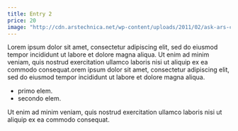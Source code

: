 ```yaml
---
title: Entry 2
price: 20
image: "http://cdn.arstechnica.net/wp-content/uploads/2011/02/ask-ars-color-printing.jpg"
---
```


Lorem ipsum dolor sit amet, consectetur adipiscing elit, sed do eiusmod tempor incididunt ut labore et dolore magna aliqua. Ut enim ad minim veniam, quis nostrud exercitation ullamco laboris nisi ut aliquip ex ea commodo consequat.orem ipsum dolor sit amet, consectetur adipiscing elit, sed do eiusmod tempor incididunt ut labore et dolore magna aliqua.

- primo elem.
- secondo elem.

Ut enim ad minim veniam, quis nostrud exercitation ullamco laboris nisi ut aliquip ex ea commodo consequat.
